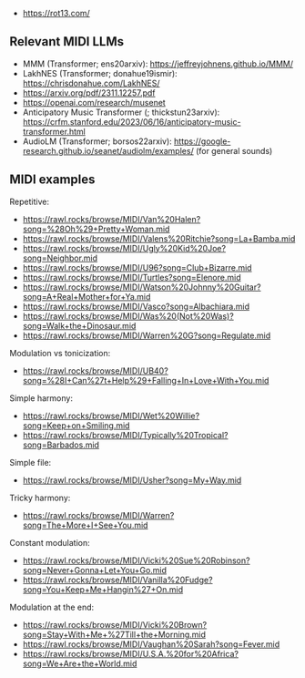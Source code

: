 

- https://rot13.com/

## Relevant MIDI LLMs

- MMM (Transformer; ens20arxiv): https://jeffreyjohnens.github.io/MMM/
- LakhNES (Transformer; donahue19ismir): https://chrisdonahue.com/LakhNES/
- https://arxiv.org/pdf/2311.12257.pdf
- https://openai.com/research/musenet
- Anticipatory Music Transformer (; thickstun23arxiv): https://crfm.stanford.edu/2023/06/16/anticipatory-music-transformer.html
- AudioLM (Transformer; borsos22arxiv): https://google-research.github.io/seanet/audiolm/examples/ (for general sounds)


## MIDI examples

Repetitive:
- https://rawl.rocks/browse/MIDI/Van%20Halen?song=%28Oh%29+Pretty+Woman.mid
- https://rawl.rocks/browse/MIDI/Valens%20Ritchie?song=La+Bamba.mid
- https://rawl.rocks/browse/MIDI/Ugly%20Kid%20Joe?song=Neighbor.mid
- https://rawl.rocks/browse/MIDI/U96?song=Club+Bizarre.mid
- https://rawl.rocks/browse/MIDI/Turtles?song=Elenore.mid
- https://rawl.rocks/browse/MIDI/Watson%20Johnny%20Guitar?song=A+Real+Mother+for+Ya.mid
- https://rawl.rocks/browse/MIDI/Vasco?song=Albachiara.mid
- https://rawl.rocks/browse/MIDI/Was%20(Not%20Was)?song=Walk+the+Dinosaur.mid
- https://rawl.rocks/browse/MIDI/Warren%20G?song=Regulate.mid


Modulation vs tonicization:
- https://rawl.rocks/browse/MIDI/UB40?song=%28I+Can%27t+Help%29+Falling+In+Love+With+You.mid


Simple harmony:
- https://rawl.rocks/browse/MIDI/Wet%20Willie?song=Keep+on+Smiling.mid
- https://rawl.rocks/browse/MIDI/Typically%20Tropical?song=Barbados.mid

Simple file:
- https://rawl.rocks/browse/MIDI/Usher?song=My+Way.mid

Tricky harmony:
- https://rawl.rocks/browse/MIDI/Warren?song=The+More+I+See+You.mid


Constant modulation:
- https://rawl.rocks/browse/MIDI/Vicki%20Sue%20Robinson?song=Never+Gonna+Let+You+Go.mid
- https://rawl.rocks/browse/MIDI/Vanilla%20Fudge?song=You+Keep+Me+Hangin%27+On.mid
  
Modulation at the end:
- https://rawl.rocks/browse/MIDI/Vicki%20Brown?song=Stay+With+Me+%27Till+the+Morning.mid
- https://rawl.rocks/browse/MIDI/Vaughan%20Sarah?song=Fever.mid
- https://rawl.rocks/browse/MIDI/U.S.A.%20for%20Africa?song=We+Are+the+World.mid

